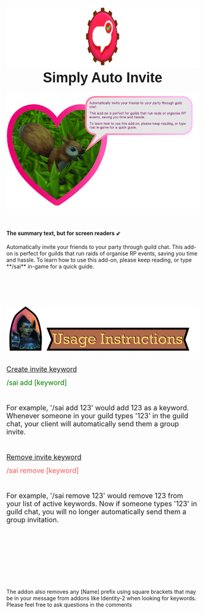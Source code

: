 <h2 style="text-align: center;"><img src="https://github.com/Khazoda/SimplyAutoInvite/blob/master/Assets/logo_banner.png?raw=true" width="880" height="164" alt='Simply Auto Invite logo'/> <br /> <span style="font-family: impact, sans-serif; font-size: 36px;">Simply Auto Invite</span></h2>
<p style="text-align: center; display: flex; justify-content: center;"><img src="https://github.com/Khazoda/SimplyAutoInvite/blob/master/Assets/squirrel_banner.png?raw=true" width="880" alt='squirrel with speech bubble of addon summary'/></p>
<p style="display: flex; justify-content: center; text-align: left;">&nbsp;</p>
<h4>The summary text, but for screen readers ⇙</h4>
<p>Automatically invite your friends to your party through guild chat. This add-on is perfect for guilds that run raids of organise RP events, saving you time and hassle. To learn how to use this add-on, please keep reading, or type **/sai** in-game for a quick guide. &nbsp;</p>
<p>&nbsp;</p>
<p>&nbsp;</p>
<p><br /> <img src="https://github.com/Khazoda/SimplyAutoInvite/blob/master/Assets/instructions_banner.png?raw=true" width="880" align="left" alt='banner with the title: Usage Instructions'/></p>
<p>&nbsp;</p>
<p style="text-align: left;"><span style="font-size: 18px;"><ins>Create invite keyword</ins></span></p>
<p style="text-align: left;"><span style="color: #008000; font-size: 18px;">/sai add [keyword]</span></p>
<p style="text-align: left;">&nbsp;</p>
<p style="text-align: left;"><span style="font-size: 18px;">For example, '/sai add 123' would add 123 as a keyword. Whenever someone in your guild types '123' in the guild chat, your client will automatically send them a group invite. </span></p>
<p style="text-align: left;">&nbsp;</p>
<p style="text-align: left;"><span style="font-size: 18px;"><ins>Remove invite keyword</ins> </span></p>
<p style="text-align: left;"><span style="color: #ff5454; font-size: 18px;">/sai remove [keyword] </span></p>
<p style="text-align: left;">&nbsp;</p>
<p style="text-align: left;"><span style="font-size: 18px;">For example, '/sai remove 123' would remove 123 from your list of active keywords. Now if someone types '123' in guild chat, you will no longer automatically send them a group invitation. </span></p>
<p>&nbsp;</p>
<p>&nbsp;</p>
<p>&nbsp;</p>
<p>&nbsp;</p>
<p>&nbsp;</p>
<p>The addon also removes any [Name] prefix using square brackets that may be in your message from addons like Identity-2 when looking for keywords. <br /> Please feel free to ask questions in the comments</p>